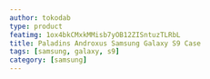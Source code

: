 ```yaml
---
author: tokodab
type: product
featimg: 1ox4bkCMxkMMisb7yOB12ZISntuzTLRbL
title: Paladins Androxus Samsung Galaxy S9 Case
tags: [samsung, galaxy, s9]
category: [samsung]
---
```

